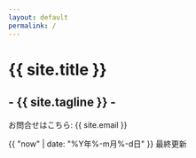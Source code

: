 ```yaml
---
layout: default
permalink: /
---
```


# {{ site.title }}
## - {{ site.tagline }} -

<div>
  <p>
    お問合せはこちら: {{ site.email }}
  </p>
  <p class="right">
    {{ "now" | date: "%Y年%-m月%-d日" }} 最終更新
  </p>
</div>

